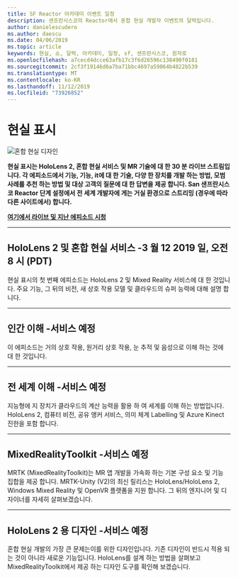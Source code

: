 ```yaml
---
title: SF Reactor 아카데미 이벤트 일정
description: 샌프란시스코의 Reactor에서 혼합 현실 개발자 이벤트의 달력입니다.
author: danielescudero
ms.author: daescu
ms.date: 04/06/2019
ms.topic: article
keywords: 현실, 쇼, 달력, 아카데미, 일정, sf, 샌프란시스코, 원자로
ms.openlocfilehash: a7cecd4dcce63afb17c3f6d26596c138490f0181
ms.sourcegitcommit: 2cf3f19146d6a7ba71bbc4697a59064b4822b539
ms.translationtype: MT
ms.contentlocale: ko-KR
ms.lasthandoff: 11/12/2019
ms.locfileid: "73926852"
---
```

# <a name="the-realities-show"></a>현실 표시
![혼합 현실 디자인](images/therealitiesshow.jpg)

**현실 표시는 HoloLens 2, 혼합 현실 서비스 및 MR 기술에 대 한 30 분 라이브 스트림입니다. 각 에피소드에서 기능, 기능, it에 대 한 기술, 다양 한 장치를 개발 하는 방법, 모범 사례를 추천 하는 방법 및 대상 고객의 질문에 대 한 답변을 제공 합니다. San 샌프란시스코 Reactor 단계 설정에서 전 세계 개발자에 게는 거실 환경으로 스트리밍 (경우에 따라 다른 사이트에서) 합니다.**

**[여기에서 라이브 및 지난 에피소드 시청](https://aka.ms/trs)**
___

## <a name="hololens-2-and-mixed-reality-services---march-12-2019-8-am-pdt"></a>**HoloLens 2 및 혼합 현실 서비스** -3 월 12 2019 일, 오전 8 시 (PDT)
현실 표시의 첫 번째 에피소드는 HoloLens 2 및 Mixed Reality 서비스에 대 한 것입니다. 주요 기능, 그 뒤의 비전, 새 상호 작용 모델 및 클라우드의 슈퍼 능력에 대해 설명 합니다.

___

## <a name="human-understanding---coming-soon"></a>**인간 이해** -서비스 예정
이 에피소드는 거의 상호 작용, 원거리 상호 작용, 눈 추적 및 음성으로 이해 하는 것에 대 한 것입니다.

___
## <a name="world-understanding---coming-soon"></a>**전 세계 이해** -서비스 예정
지능형에 지 장치가 클라우드의 계산 능력을 활용 하 여 세계를 이해 하는 방법입니다. HoloLens 2, 컴퓨터 비전, 공유 앵커 서비스, 의미 체계 Labelling 및 Azure Kinect 진한을 포함 합니다.

___
## <a name="mixedrealitytoolkit---coming-soon"></a>**MixedRealityToolkit** -서비스 예정
MRTK (MixedRealityToolkit)는 MR 앱 개발을 가속화 하는 기본 구성 요소 및 기능 집합을 제공 합니다. MRTK-Unity (V2)의 최신 릴리스는 HoloLens/HoloLens 2, Windows Mixed Reality 및 OpenVR 플랫폼을 지원 합니다. 그 뒤의 엔지니어 및 디자이너를 자세히 살펴보겠습니다.

___
## <a name="designing-for-hololens-2---coming-soon"></a>**HoloLens 2 용 디자인** -서비스 예정
혼합 현실 개발의 가장 큰 문제는이를 위한 디자인입니다. 기존 디자인이 반드시 적용 되는 것이 아니라 새로운 기능입니다. HoloLens를 설계 하는 방법을 살펴보고 MixedRealityToolkit에서 제공 하는 디자인 도구를 확인해 보겠습니다.


